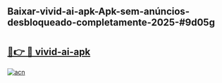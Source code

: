 ## Baixar-vivid-ai-apk-Apk-sem-anúncios-desbloqueado-completamente-2025-#9d05g

# <h2><a href="https://ainizakaria.my?title=vivid-ai-apk&ref=22M">🔗👉 🔴 vivid-ai-apk</a></h2>

[![acn](https://github.com/user-attachments/assets/0f9c940e-d8b0-45ae-aac7-cd30a18b3e1c)](https://ainizakaria.my?title=vivid-ai-apk&ref=22M)

